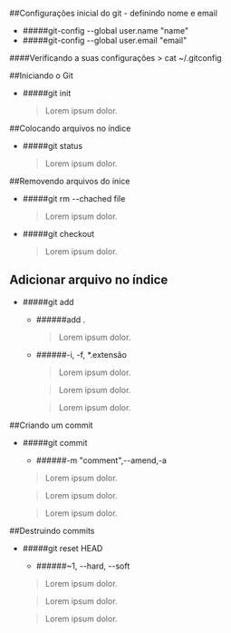 ##Configurações inicial do git - definindo nome e email
 - #####git-config --global user.name "name"
 - #####git-config --global user.email "email"

####Verificando a suas configurações
 	> cat ~/.gitconfig

##Iniciando o Git
* #####git init

	> Lorem ipsum dolor.

##Colocando arquivos no índice
* #####git status

	> Lorem ipsum dolor.

##Removendo arquivos do ínice
* #####git rm --chached file
	> Lorem ipsum dolor.

* #####git checkout 
	> Lorem ipsum dolor.

## Adicionar arquivo no índice
* #####git add 
	- ######add .
		> Lorem ipsum dolor.

	- ######-i, -f,  *.extensão
		> Lorem ipsum dolor.

		> Lorem ipsum dolor.
		
		> Lorem ipsum dolor.

##Criando um commit 
* #####git commit 
	- ######-m "comment",--amend,-a
	> Lorem ipsum dolor.

	> Lorem ipsum dolor.

	> Lorem ipsum dolor.

##Destruindo commits
* #####git reset HEAD
	- ######~1, --hard, --soft
	> Lorem ipsum dolor.

	> Lorem ipsum dolor.

	> Lorem ipsum dolor.
